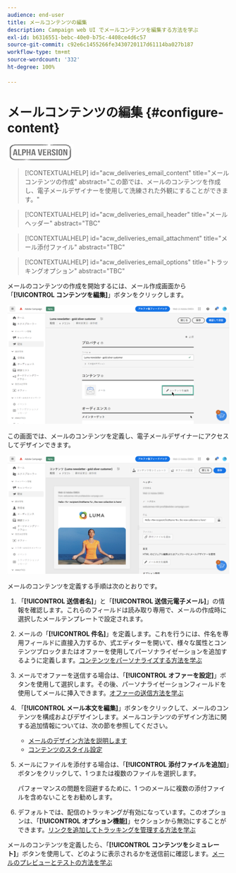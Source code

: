 ```yaml
---
audience: end-user
title: メールコンテンツの編集
description: Campaign web UI でメールコンテンツを編集する方法を学ぶ
exl-id: b6316551-bebc-40e0-b75c-4408ce4d6c57
source-git-commit: c92e6c1455266fe3430720117d61114ba027b187
workflow-type: tm+mt
source-wordcount: '332'
ht-degree: 100%

---
```


# メールコンテンツの編集 {#configure-content}

![](../assets/do-not-localize/badge.png)

>[!CONTEXTUALHELP]
>id="acw_deliveries_email_content"
>title="メールコンテンツの作成"
>abstract="この節では、メールのコンテンツを作成し、電子メールデザイナーを使用して洗練された外観にすることができます。"

>[!CONTEXTUALHELP]
>id="acw_deliveries_email_header"
>title="メールヘッダー"
>abstract="TBC"

>[!CONTEXTUALHELP]
>id="acw_deliveries_email_attachment"
>title="メール添付ファイル"
>abstract="TBC"

>[!CONTEXTUALHELP]
>id="acw_deliveries_email_options"
>title="トラッキングオプション"
>abstract="TBC"

メールのコンテンツの作成を開始するには、メール作成画面から「**[!UICONTROL コンテンツを編集]**」ボタンをクリックします。

![](assets/edit-content.png)

この画面では、メールのコンテンツを定義し、電子メールデザイナーにアクセスしてデザインできます。

![](assets/content-dashboard.png)

メールのコンテンツを定義する手順は次のとおりです。

1. 「**[!UICONTROL 送信者名]**」と「**[!UICONTROL 送信元電子メール]**」の情報を確認します。これらのフィールドは読み取り専用で、メールの作成時に選択したメールテンプレートで設定されます。

1. メールの「**[!UICONTROL 件名]**」を定義します。これを行うには、件名を専用フィールドに直接入力するか、式エディターを開いて、様々な属性とコンテンツブロックまたはオファーを使用してパーソナライゼーションを追加するように定義します。[コンテンツをパーソナライズする方法を学ぶ](../personalization/personalize.md)

1. メールでオファーを送信する場合は、「**[!UICONTROL オファーを設定]**」ボタンを使用して選択します。その後、パーソナライゼーションフィールドを使用してメールに挿入できます。[オファーの送信方法を学ぶ](offers.md)

1. 「**[!UICONTROL メール本文を編集]**」ボタンをクリックして、メールのコンテンツを構成およびデザインします。メールコンテンツのデザイン方法に関する追加情報については、次の節を参照してください。

   * [メールのデザイン方法を説明します](create-email-content.md)
   * [コンテンツのスタイル設定](get-started-email-style.md)

1. メールにファイルを添付する場合は、「**[!UICONTROL 添付ファイルを追加]**」ボタンをクリックして、1 つまたは複数のファイルを選択します。

   パフォーマンスの問題を回避するために、1 つのメールに複数の添付ファイルを含めないことをお勧めします。

   <!--limitation on size + number of files?-->

1. デフォルトでは、配信のトラッキングが有効になっています。このオプションは、「**[!UICONTROL オプション機能]**」セクションから無効にすることができます。[リンクを追加してトラッキングを管理する方法を学ぶ](message-tracking.md)

メールのコンテンツを定義したら、「**[!UICONTROL コンテンツをシミュレート]**」ボタンを使用して、どのように表示されるかを送信前に確認します。[メールのプレビューとテストの方法を学ぶ](../preview-test/preview-test.md)
